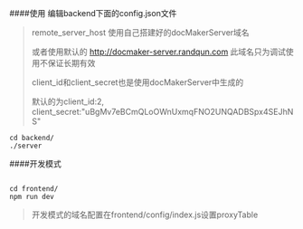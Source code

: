 ####使用
编辑backend下面的config.json文件

>remote_server_host 使用自己搭建好的docMakerServer域名
>
>或者使用默认的 http://docmaker-server.randqun.com 此域名只为调试使用不保证长期有效
>
>client_id和client_secret也是使用docMakerServer中生成的
>
>默认的为client_id:2, client_secret:"uBgMv7eBCmQLoOWnUxmqFNO2UNQADBSpx4SEJhNS"



```
cd backend/
./server

```

####开发模式

```

cd frontend/
npm run dev

```

>开发模式的域名配置在frontend/config/index.js设置proxyTable
